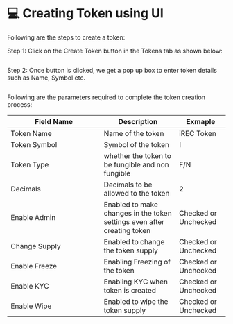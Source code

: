 # 💻 Creating Token using UI

Following are the steps to create a token:

Step 1: Click on the Create Token button in the Tokens tab as shown below:

<figure><img src="../../.gitbook/assets/token_create_1.png" alt=""><figcaption></figcaption></figure>

Step 2: Once button is clicked, we get a pop up box to enter token details such as Name, Symbol etc.

<figure><img src="../../.gitbook/assets/token_create_2.png" alt=""><figcaption></figcaption></figure>

Following are the parameters required to complete the token creation process:

<table><thead><tr><th width="198.66666666666666">Field Name</th><th>Description</th><th>Exmaple</th></tr></thead><tbody><tr><td>Token Name</td><td>Name of the token</td><td>iREC Token</td></tr><tr><td>Token Symbol</td><td>Symbol of the token</td><td>I</td></tr><tr><td>Token Type</td><td>whether the token to be fungible and non fungible</td><td>F/N</td></tr><tr><td>Decimals</td><td>Decimals to be allowed to the token</td><td>2</td></tr><tr><td>Enable Admin</td><td>Enabled to make changes in the token settings even after creating token</td><td>Checked or Unchecked</td></tr><tr><td>Change Supply</td><td>Enabled to change the token supply</td><td>Checked or Unchecked</td></tr><tr><td>Enable Freeze</td><td>Enabling Freezing of the token</td><td>Checked or Unchecked</td></tr><tr><td>Enable KYC</td><td>Enabling KYC when token is created</td><td>Checked or Unchecked</td></tr><tr><td>Enable Wipe</td><td>Enabled to wipe the token supply</td><td>Checked or Unchecked</td></tr></tbody></table>

